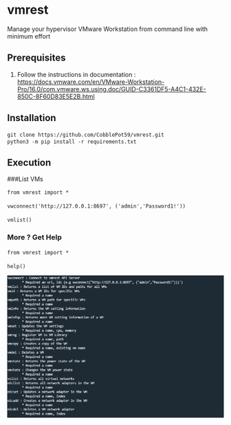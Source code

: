 # vmrest

Manage your hypervisor VMware Workstation from command line with minimum effort

## Prerequisites
1) Follow the instructions in documentation :
https://docs.vmware.com/en/VMware-Workstation-Pro/16.0/com.vmware.ws.using.doc/GUID-C3361DF5-A4C1-432E-850C-8F60D83E5E2B.html

## Installation
```
git clone https://github.com/CobblePot59/vmrest.git
python3 -m pip install -r requirements.txt
```

## Execution

###List VMs
```
from vmrest import *

vwconnect('http://127.0.0.1:8697', ('admin','Password1!'))

vmlist()
```

### More ? Get Help
```
from vmrest import *

help()
```
![alt vmrest_help](https://raw.githubusercontent.com/CobblePot59/vmrest/main/vmrest_help.png)
